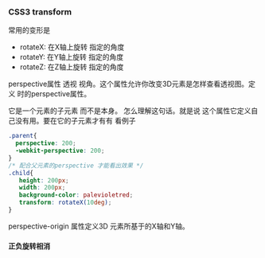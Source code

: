 ### CSS3 transform

常用的变形是 

* rotateX: 在X轴上旋转 指定的角度
* rotateY: 在Y轴上旋转 指定的角度
* rotateZ: 在Z轴上旋转 指定的角度



perspective属性 透视 视角。这个属性允许你改变3D元素是怎样查看透视图。定义 时的perspective属性。

它是一个元素的子元素 而不是本身。 怎么理解这句话。就是说 这个属性它定义自己没有用。要在它的子元素才有有 看例子

```css
.parent{
  perspective: 200;
  -webkit-perspective: 200;
}
/* 配合父元素的perspective 才能看出效果 */
.child{
   height: 200px;
   width: 200px;
   background-color: palevioletred;
   transform: rotateX(10deg);
}
```

perspective-origin 属性定义3D 元素所基于的X轴和Y轴。



#### 正负旋转相消

